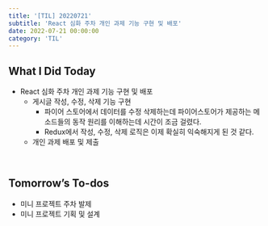 ```yaml
---
title: '[TIL] 20220721'
subtitle: 'React 심화 주차 개인 과제 기능 구현 및 배포'
date: 2022-07-21 00:00:00
category: 'TIL'
---
```


## What I Did Today

- React 심화 주차 개인 과제 기능 구현 및 배포
  - 게시글 작성, 수정, 삭제 기능 구현
    - 파이어 스토어에서 데이터를 수정 삭제하는데 파이어스토어가 제공하는 메소드들의 동작 원리를 이해하는데 시간이 조금 걸렸다.
    - Redux에서 작성, 수정, 삭제 로직은 이제 확실히 익숙해지게 된 것 같다.
  - 개인 과제 배포 및 제출

<br/>

## Tomorrow’s To-dos

- 미니 프로젝트 주차 발제
- 미니 프로젝트 기획 및 설계

<br/>
